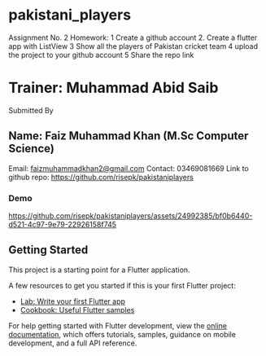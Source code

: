 # pakistani_players
Assignment No. 2 
Homework:  1 Create a github account 2. Create a flutter app with ListView
3 Show all the players of Pakistan cricket team 
4 upload the project to your github account
5 Share the repo link 
# Trainer: Muhammad Abid Saib
Submitted By 
## Name: 	Faiz Muhammad Khan (M.Sc Computer Science)
Email: 	faizmuhammadkhan2@gmail.com
Contact: 	03469081669 
Link to github repo: https://github.com/risepk/pakistaniplayers
### Demo 
https://github.com/risepk/pakistaniplayers/assets/24992385/bf0b6440-d521-4c97-9e79-22926158f745
## Getting Started

This project is a starting point for a Flutter application.

A few resources to get you started if this is your first Flutter project:

- [Lab: Write your first Flutter app](https://docs.flutter.dev/get-started/codelab)
- [Cookbook: Useful Flutter samples](https://docs.flutter.dev/cookbook)

For help getting started with Flutter development, view the
[online documentation](https://docs.flutter.dev/), which offers tutorials,
samples, guidance on mobile development, and a full API reference.
